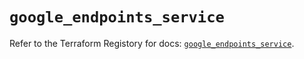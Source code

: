 # `google_endpoints_service`

Refer to the Terraform Registory for docs: [`google_endpoints_service`](https://registry.terraform.io/providers/hashicorp/google-beta/4.81.0/docs/resources/google_endpoints_service).

